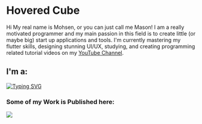 # Hovered Cube
<p>
  Hi My real name is Mohsen, or you can just call me Mason! I am a really motivated programmer and my main passion in this field is to create little (or maybe big) start up applications and tools. I'm currently mastering my flutter skills, designing stunning UI/UX, studying, and creating programming related tutorial videos on my <a href="https://www.youtube.com/@HoveredCubeOfficial/">YouTube Channel</a>.
</p>

<h2 align="left">I'm a:</h2>

[![Typing SVG](https://readme-typing-svg.demolab.com?font=Fira+Code&weight=900&size=27&duration=1700&pause=120&color=30CA98&multiline=true&repeat=false&random=false&width=250&height=200&lines=App+Developer;Graphic+Designer;Content+Creator;Student;Coffee+Lover;Gamer)](https://git.io/typing-svg)

<h3 align="left">Some of my Work is Published here:</h3>

<image src="https://github.com/HoveredCube/HoveredCube/blob/main/meowcompiles.png">
